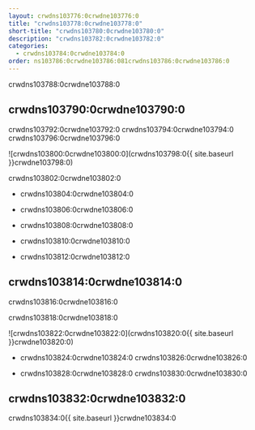 ```yaml
---
layout: crwdns103776:0crwdne103776:0
title: "crwdns103778:0crwdne103778:0"
short-title: "crwdns103780:0crwdne103780:0"
description: "crwdns103782:0crwdne103782:0"
categories:
  - crwdns103784:0crwdne103784:0
order: ns103786:0crwdne103786:081crwdns103786:0crwdne103786:0
---
```

crwdns103788:0crwdne103788:0

## crwdns103790:0crwdne103790:0

crwdns103792:0crwdne103792:0 crwdns103794:0crwdne103794:0 crwdns103796:0crwdne103796:0

![crwdns103800:0crwdne103800:0](crwdns103798:0{{ site.baseurl }}crwdne103798:0)

crwdns103802:0crwdne103802:0

- crwdns103804:0crwdne103804:0

- crwdns103806:0crwdne103806:0

- crwdns103808:0crwdne103808:0

- crwdns103810:0crwdne103810:0

- crwdns103812:0crwdne103812:0

## crwdns103814:0crwdne103814:0

crwdns103816:0crwdne103816:0

crwdns103818:0crwdne103818:0

![crwdns103822:0crwdne103822:0](crwdns103820:0{{ site.baseurl }}crwdne103820:0)

- crwdns103824:0crwdne103824:0 crwdns103826:0crwdne103826:0

- crwdns103828:0crwdne103828:0 crwdns103830:0crwdne103830:0

## crwdns103832:0crwdne103832:0

crwdns103834:0{{ site.baseurl }}crwdne103834:0